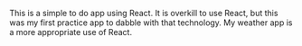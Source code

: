 This is a simple to do app using React.  It is overkill to use React, but this was my first practice app to dabble with that technology.  My weather app is a more appropriate use of React.

